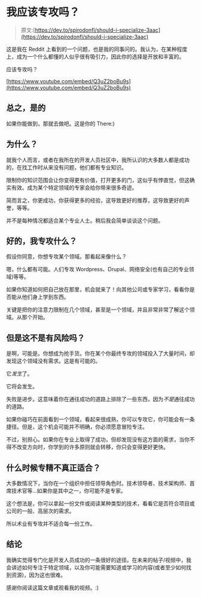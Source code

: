 # 我应该专攻吗？

> 原文:[https://dev.to/spirodonfl/should-i-specialize-3aac](https://dev.to/spirodonfl/should-i-specialize-3aac)

这是我在 Reddit 上看到的一个问题，也是我的同事问的。我认为，在某种程度上，成为一个什么都懂的人似乎很有吸引力，因此你的选择是开放和丰富的。

应该专攻吗？

[https://www.youtube.com/embed/Q3uZ2boBu9s](https://www.youtube.com/embed/Q3uZ2boBu9s)

## [](#in-short-yes)总之，是的

如果你能做到，那就去做吧。这是你的 There:)

## [](#why)为什么？

就我个人而言，或者在我所在的开发人员社区中，我所认识的大多数人都是成功的，在找工作时从来没有问题，他们都有专业知识。

限制你的知识范围会让你变得更有价值，打开更多的门，这似乎有悖直觉，但这确实有效。成为某个特定领域的专家会给你带来很多奇迹。

简而言之，你更成功，你获得更多的经验，这导致更好的推荐，这导致更好的声誉，等等。

并不是每种情况都适合某个专业人士。稍后我会简单谈谈这个问题。

## [](#ok-what-do-i-specialize-in)好的，我专攻什么？

假设你同意，你想专攻某个领域。那看起来像什么？

嗯，什么都有可能。人们专攻 Wordpress、Drupal、网络安全(也有自己的专业领域)等等。

如果你知道如何把自己放在那里，机会就来了！向其他公司或专家学习，看看你是否能从他们身上学到东西。

关键是把你的注意力限制在几个领域，甚至是一个领域，并且非常非常了解这个领域。从那个开始。

## [](#but-isnt-it-risky)但是这不是有风险吗？

是啊，可能是。你想成为抢手货。你在某个你最终专攻的领域投入了大量时间，却发现这个领域没有需求。这是有可能的。

它*发生*了。

它将会发生。

失败是进步。这意味着你在通往成功的道路上排除了一些东西，因为*不是*通往成功的道路。

如果你碰巧在前面看到一个领域，看起来很成熟，你可以专攻它，你可能会有一条捷径。但是，这个机会可能并不明确，你必须愿意冒险专注。

不过，别担心。如果你在专业上取得了成功，但却发现没有这方面的需求，当你不得不改变方向时，你学到的许多原则就会转移，你只会变得更好更快。

## [](#when-does-specializing-not-really-fit)什么时候专精不真正适合？

大多数情况下，当你在一个组织中担任领导角色时。技术领导者、技术架构师、首席技术官等...如果你是其中之一，你可能不是专家。

这个想法是，你可以拿起一份文件或阅读某种类型的技术，看看它是否符合项目或公司的一般、高层次的需求。

所以术业有专攻并不适合每一份工作。

## [](#conclusion)结论

我确实觉得专门化是开发人员成功的一条很好的途径。在未来的帖子/视频中，我会讲述如何专注于特定领域，以及你可能需要知道或学习的内容(或者至少如何找到资源)，因为这也很难。

感谢你阅读这篇文章或观看我的视频。:)